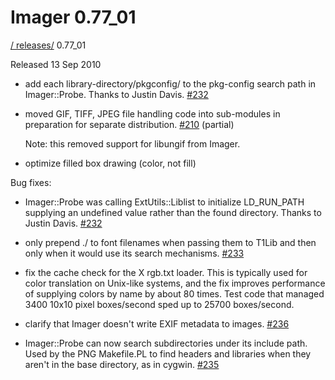 # Imager 0.77_01

[ / ](..) [releases/](./) 0.77_01

Released 13 Sep 2010

 - add each library-directory/pkgconfig/ to the pkg-config search path in Imager::Probe. Thanks to Justin Davis. [#232](https://github.com/tonycoz/imager/issues/232)

 - moved GIF, TIFF, JPEG file handling code into sub-modules in preparation for separate distribution. [#210](https://github.com/tonycoz/imager/issues/210) (partial)

   Note: this removed support for libungif from Imager.

 - optimize filled box drawing (color, not fill)

Bug fixes:

 - Imager::Probe was calling ExtUtils::Liblist to initialize LD_RUN_PATH supplying an undefined value rather than the found directory. Thanks to Justin Davis. [#232](https://github.com/tonycoz/imager/issues/232)

 - only prepend ./ to font filenames when passing them to T1Lib and then only when it would use its search mechanisms. [#233](https://github.com/tonycoz/imager/issues/233)

 - fix the cache check for the X rgb.txt loader. This is typically used for color translation on Unix-like systems, and the fix improves performance of supplying colors by name by about 80 times. Test code that managed 3400 10x10 pixel boxes/second sped up to 25700 boxes/second.

 - clarify that Imager doesn't write EXIF metadata to images. [#236](https://github.com/tonycoz/imager/issues/236)

 - Imager::Probe can now search subdirectories under its include path. Used by the PNG Makefile.PL to find headers and libraries when they aren't in the base directory, as in cygwin. [#235](https://github.com/tonycoz/imager/issues/235)